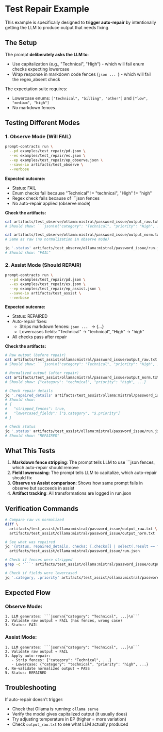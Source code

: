 # Test Repair Example

This example is specifically designed to **trigger auto-repair** by intentionally getting the LLM to produce output that needs fixing.

## The Setup

The prompt **deliberately asks the LLM to**:
- Use capitalization (e.g., "Technical", "High") - which will fail enum checks expecting lowercase
- Wrap response in markdown code fences (```json ... ```) - which will fail the regex_absent check

The expectation suite requires:
- Lowercase enums: `["technical", "billing", "other"]` and `["low", "medium", "high"]`
- No markdown fences

## Testing Different Modes

### 1. Observe Mode (Will FAIL)

```bash
prompt-contracts run \
  --pd examples/test_repair/pd.json \
  --es examples/test_repair/es.json \
  --ep examples/test_repair/ep_observe.json \
  --save-io artifacts/test_observe \
  --verbose
```

**Expected outcome:**
- Status: FAIL
- Enum checks fail because "Technical" != "technical", "High" != "high"
- Regex check fails because of ```json fences
- No auto-repair applied (observe mode)

**Check the artifacts:**
```bash
cat artifacts/test_observe/ollama:mistral/password_issue/output_raw.txt
# Should show: ```json\n{"category": "Technical", "priority": "High", ...}\n```

cat artifacts/test_observe/ollama:mistral/password_issue/output_norm.txt
# Same as raw (no normalization in observe mode)

jq '.status' artifacts/test_observe/ollama:mistral/password_issue/run.json
# Should show: "FAIL"
```

### 2. Assist Mode (Should REPAIR)

```bash
prompt-contracts run \
  --pd examples/test_repair/pd.json \
  --es examples/test_repair/es.json \
  --ep examples/test_repair/ep_assist.json \
  --save-io artifacts/test_assist \
  --verbose
```

**Expected outcome:**
- Status: REPAIRED
- Auto-repair fixes:
  - Strips markdown fences: ```json ... ``` → {...}
  - Lowercases fields: "Technical" → "technical", "High" → "high"
- All checks pass after repair

**Check the artifacts:**
```bash
# Raw output (before repair)
cat artifacts/test_assist/ollama:mistral/password_issue/output_raw.txt
# Should show: ```json\n{"category": "Technical", "priority": "High", ...}\n```

# Normalized output (after repair)
cat artifacts/test_assist/ollama:mistral/password_issue/output_norm.txt
# Should show: {"category": "technical", "priority": "high", ...}

# Check repair details
jq '.repaired_details' artifacts/test_assist/ollama:mistral/password_issue/run.json
# Should show:
# {
#   "stripped_fences": true,
#   "lowercased_fields": ["$.category", "$.priority"]
# }

# Check status
jq '.status' artifacts/test_assist/ollama:mistral/password_issue/run.json
# Should show: "REPAIRED"
```

## What This Tests

1. **Markdown fence stripping**: The prompt tells LLM to use ```json fences, which auto-repair should remove
2. **Field lowercasing**: The prompt tells LLM to capitalize, which auto-repair should fix
3. **Observe vs Assist comparison**: Shows how same prompt fails in observe but succeeds in assist
4. **Artifact tracking**: All transformations are logged in run.json

## Verification Commands

```bash
# Compare raw vs normalized
diff \
  artifacts/test_assist/ollama:mistral/password_issue/output_raw.txt \
  artifacts/test_assist/ollama:mistral/password_issue/output_norm.txt

# See what was repaired
jq '{status, repaired_details, checks: [.checks[] | select(.result == "PASS" or .result == "FAIL")]}' \
  artifacts/test_assist/ollama:mistral/password_issue/run.json

# Check if fences were stripped
grep -c '```' artifacts/test_assist/ollama:mistral/password_issue/output_norm.txt || echo "Fences removed!"

# Check if fields were lowercased
jq '.category, .priority' artifacts/test_assist/ollama:mistral/password_issue/output_norm.txt
```

## Expected Flow

### Observe Mode:
```
1. LLM generates: ```json\n{"category": "Technical", ...}\n```
2. Validate raw output → FAIL (has fences, wrong case)
3. Status: FAIL
```

### Assist Mode:
```
1. LLM generates: ```json\n{"category": "Technical", ...}\n```
2. Validate raw output → FAIL
3. Apply auto-repair:
   - Strip fences: {"category": "Technical", ...}
   - Lowercase: {"category": "technical", "priority": "high", ...}
4. Re-validate normalized output → PASS
5. Status: REPAIRED
```

## Troubleshooting

If auto-repair doesn't trigger:
- Check that Ollama is running: `ollama serve`
- Verify the model gives capitalized output (it usually does)
- Try adjusting temperature in EP (higher = more variation)
- Check `output_raw.txt` to see what LLM actually produced
